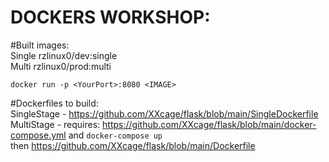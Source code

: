 # DOCKERS WORKSHOP:
#Built images:  
Single rzlinux0/dev:single  
Multi  rzlinux0/prod:multi

```docker run -p <YourPort>:8080 <IMAGE>```

#Dockerfiles to build:  
SingleStage - https://github.com/XXcage/flask/blob/main/SingleDockerfile  
MultiStage  - requires: https://github.com/XXcage/flask/blob/main/docker-compose.yml and ```docker-compose up```  
then https://github.com/XXcage/flask/blob/main/Dockerfile
